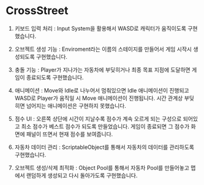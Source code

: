 # CrossStreet

1. 키보드 입력 처리 : Input System을 활용해서 WASD로 캐릭터가 움직이도록 구현했습니다.

2. 오브젝트 생성 기능 : Enviroment라는 이름의 스테이지를 만들어서 게임 시작시 생성되도록 구현했습니다.

3. 충돌 기능 : Player가 지나가는 자동차에 부딪히거나 최종 목표 지점에 도달하면 게임이 종료되도록 구현했습니다.

4. 애니메이션 : Move와 Idle로 나누어서 멈춰있으면 Idle 애니메이션이 진행되고 WASD로 Player가 움직일 시 Move 애니메이션이 진행됩니다. 시간 관계상 부딪히면 넘어지는 애니메이션은 구현하지 못했습니다.

5. 점수 UI : 오른쪽 상단에 시간이 지날수록 점수가 계속 오르게 되는 구성으로 되어있고 최소 점수가 베스트 점수가 되도록 만들었습니다. 게임이 종료되면 그 점수가 화면에 패널이 뜨면서 현재 점수를 보여줍니다.

6. 자동차 데이터 관리 : ScriptableObject를 통해서 자동차의 데이터를 관리하도록 구현했습니다.

7. 오브젝트 생성/삭제 최적화 : Object Pool를 통해서 자동차 Pool를 만들어놓고 맵에서 랜덤하게 생성되고 다시 돌아가도록 구현했습니다.
